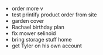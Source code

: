 * order more v
* test printify product order from site 
* garden cover
* Rachael birthday plan
* fix mower selinoid
* bring storage stuff home
* get Tyler on his own account